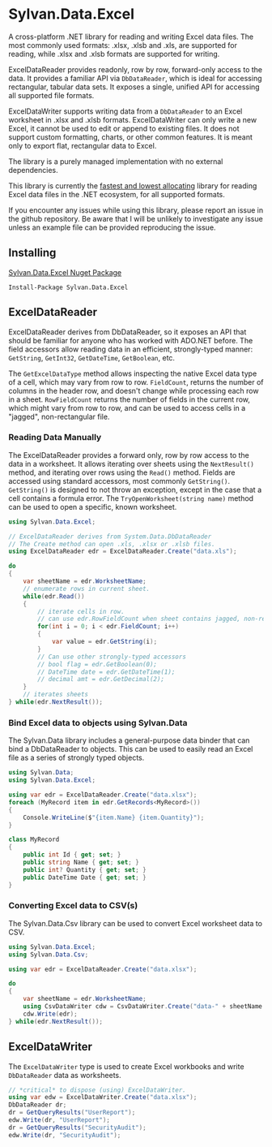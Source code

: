 # Sylvan.Data.Excel

A cross-platform .NET library for reading and writing Excel data files. The most commonly used formats: .xlsx, .xlsb and .xls, are supported for reading, while .xlsx and .xlsb formats are supported for writing.

ExcelDataReader provides readonly, row by row, forward-only access to the data. It provides a familiar API via `DbDataReader`, which is ideal for accessing rectangular, tabular data sets. It exposes a single, unified API for accessing all supported file formats.

ExcelDataWriter supports writing data from a `DbDataReader` to an Excel worksheet in .xlsx and .xlsb formats. ExcelDataWriter can only write a new Excel, it cannot be used to edit or append to existing files. It does not support custom formatting, charts, or other common features. It is meant only to export flat, rectangular data to Excel.

The library is a purely managed implementation with no external dependencies.

This library is currently the [fastest and lowest allocating](https://github.com/MarkPflug/Benchmarks/blob/main/docs/ExcelReaderBenchmarks.md) 
library for reading Excel data files in the .NET ecosystem, for all supported formats.

If you encounter any issues while using this library, please report an issue in the github repository.
Be aware that I will be unlikely to investigate any issue unless an example file can be provided reproducing the issue.

## Installing

[Sylvan.Data.Excel Nuget Package](https://www.nuget.org/packages/Sylvan.Data.Excel/)

`Install-Package Sylvan.Data.Excel`

## ExcelDataReader

ExcelDataReader derives from DbDataReader, so it exposes an API that should be familiar for anyone who has worked with ADO.NET before. The field accessors allow reading data in an efficient, strongly-typed manner: `GetString`, `GetInt32`, `GetDateTime`, `GetBoolean`, etc. 

The `GetExcelDataType` method allows inspecting the native Excel data type of a cell, which may vary from row to row. `FieldCount`, returns the number of columns in the header row, and doesn't change while processing each row in a sheet. `RowFieldCount` returns the number of fields in the current row, which might vary from row to row, and can be used to access cells in a "jagged", non-rectangular file.

### Reading Data Manually

The ExcelDataReader provides a forward only, row by row access to the data in a worksheet. It allows iterating over sheets using the `NextResult()` method, and iterating over rows using the `Read()` method. Fields are accessed using standard accessors, most commonly `GetString()`. `GetString()` is designed to not throw an exception, except in the case that a cell contains a formula error. The `TryOpenWorksheet(string name)` method can be used to open a specific, known worksheet.

```C#
using Sylvan.Data.Excel;

// ExcelDataReader derives from System.Data.DbDataReader
// The Create method can open .xls, .xlsx or .xlsb files.
using ExcelDataReader edr = ExcelDataReader.Create("data.xls");

do 
{
	var sheetName = edr.WorksheetName;
	// enumerate rows in current sheet.
	while(edr.Read())
	{
		// iterate cells in row.
		// can use edr.RowFieldCount when sheet contains jagged, non-rectangular data
		for(int i = 0; i < edr.FieldCount; i++)
		{
			var value = edr.GetString(i);
		}
		// Can use other strongly-typed accessors
		// bool flag = edr.GetBoolean(0);
		// DateTime date = edr.GetDateTime(1);
		// decimal amt = edr.GetDecimal(2);
	}
	// iterates sheets
} while(edr.NextResult());
```

### Bind Excel data to objects using Sylvan.Data

The Sylvan.Data library includes a general-purpose data binder that can bind a DbDataReader to objects.
This can be used to easily read an Excel file as a series of strongly typed objects.

```C#
using Sylvan.Data;
using Sylvan.Data.Excel;

using var edr = ExcelDataReader.Create("data.xlsx");
foreach (MyRecord item in edr.GetRecords<MyRecord>())
{
    Console.WriteLine($"{item.Name} {item.Quantity}");
}

class MyRecord
{
    public int Id { get; set; }
    public string Name { get; set; }
    public int? Quantity { get; set; }
    public DateTime Date { get; set; }
}
```

### Converting Excel data to CSV(s) 

The Sylvan.Data.Csv library can be used to convert Excel worksheet data to CSV.

```C#
using Sylvan.Data.Excel;
using Sylvan.Data.Csv;

using var edr = ExcelDataReader.Create("data.xlsx");

do 
{
	var sheetName = edr.WorksheetName;
	using CsvDataWriter cdw = CsvDataWriter.Create("data-" + sheetName + ".csv")
	cdw.Write(edr);
} while(edr.NextResult());
```

## ExcelDataWriter

The `ExcelDataWriter` type is used to create Excel workbooks and write `DbDataReader` data as worksheets.

```C#
// *critical* to dispose (using) ExcelDataWriter.
using var edw = ExcelDataWriter.Create("data.xlsx");
DbDataReader dr;
dr = GetQueryResults("UserReport");
edw.Write(dr, "UserReport");
dr = GetQueryResults("SecurityAudit");
edw.Write(dr, "SecurityAudit");
```
